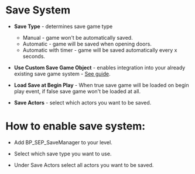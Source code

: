 # Save System

- **Save Type** - determines save game type
    - Manual - game won't be automatically saved.
    - Automatic - game will be saved when opening doors.
    - Automatic with timer - game will be saved automatically every x seconds.

- **Use Custom Save Game Object** - enables integration into your already existing save game system - [See guide](guides/custom-save-game-object.md). 

- **Load Save at Begin Play** - When true save game will be loaded on begin play event, if false save game won't be loaded at all.

- **Save Actors** - select which actors you want to be saved.

# How to enable save system:

- Add BP_SEP_SaveManager to your level.

- Select which save type you want to use.

- Under Save Actors select all actors you want to be saved.
